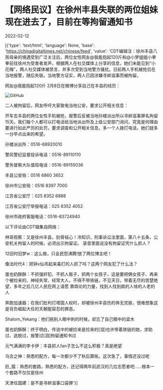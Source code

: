 # 【网络民议】在徐州丰县失联的两位姐妹现在进去了，目前在等拘留通知书

2022-02-12

[{'type': 'text/html', 'language': None, 'base': 'https://chinadigitaltimes.net/chinese/feed', 'value': 'CDT编辑注：徐州丰县八孩母亲的境遇受到广泛关注后，两位女性网友@我能抱起120斤和@小梦姐姐小拳拳前往徐州为受害者发声，根据两人在社交媒体上分享的信息，她们未能见到“小花梅”，两人社交媒体被禁言，并多次受到当地警方骚扰。日前两人手机被抢后在当地报警，随后失联。当地警方证实，两人已因涉嫌寻衅滋事而被拘留。

网友@我能抱起120斤 2月8日在微博分享自己在丰县的经历：

![GitHub](https://chinadigitaltimes.net/chinese/files/2022/02/IMG_1846-scaled.jpg)

二人被拘留后，网友呼吁大家致电当地公安，要求公开相关信息：

开车去丰县的两位女性手机被抢，报警后反被当地孙楼派出所以寻衅滋事罪名拘留15天。我们每个人都可以打电话给当地派出所及上级公安部门询问，究竟是何理由要进行如此严厉的处罚，要求调查和公开相关信息。多一个人拨打电话，她们就多一分早点出来的希望。

孙楼派出所：0516-68920010

警风警纪监督投诉电话：0516-89110110

警务督察大队值班电话：0516-89155036

丰县公安局：0516 6860 3652

徐州市公安局：0516 8397 7000

江苏省公安厅：025 8352 6888

江苏省公安厅举报电话：025 8352 4052

徐州市政府客服电话：0516-83724940

以下评论由CDT辑集自网络：

林哥观察：又是徐州丰县，刻骨铭心！冷知识，刑事诉讼法里面，第八十五条，公安机关拘留人的时候，必须出示拘留证。 录音里面说没有拘留证凭什么抓人？

12旧时旧梦w：这么做，只会民怨沸腾!放了两位博主吧！

像法时代4：把钟x仙吊起来毒打的人抓了吗？这两个网友犯了什么法？

蛋也奶酥酥：不抓强奸犯、不抓人贩子，抓两个女孩子，这是要把俩女孩子、再来个被捡来的、神经失常、经常大人，不得不带铁链，不见天日，带着无尽的苦楚绝望，多年之后几亿人民在网上请愿 靠舆论的力量，找到人找到疯的人啥的人老的人

奔跑加速器：在我们批判灯塔国人权时，却被徐州丰县伤的体无完肤，很难想象这是背负崛起大任的天朝能容忍的罪恶。

Shalom_Yekang：他们挑别人眼中刺的时候，却忘了自己眼中的梁木

蛋也奶酥酥：终于明白，传说中的被捡来是捡来的[泪]也许带着铁链的她，求助过、逃脱过，报警过[泪]拘留通知书过

元气满满的李卡伊：丰县抓人fan子怎么不这么积极？真是绝望

乌合之神：熟悉的配方，每一次都少不了秋后算账。这次急了，事情还没过呢

巨_猿：熟悉的套路，熟悉的配方，还记得两年前武汉的几位志愿者吧……根本一个套路不仅仅是徐州

天津任国建：是不是寻衅滋事口袋罪'}]